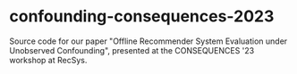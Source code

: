 # confounding-consequences-2023
Source code for our paper "Offline Recommender System Evaluation under Unobserved Confounding", presented at the CONSEQUENCES '23 workshop at RecSys.
